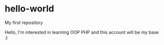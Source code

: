 # hello-world
My first repository

Hello, I'm interested in learning OOP PHP and this account will be my base :)
